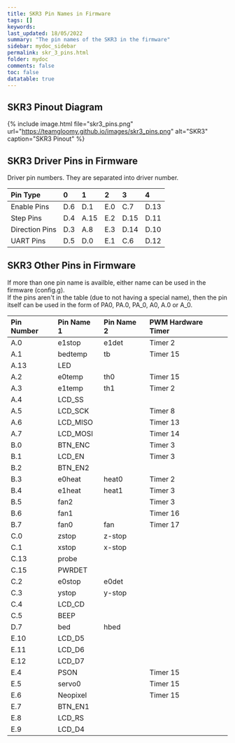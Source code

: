```yaml
---
title: SKR3 Pin Names in Firmware
tags: []
keywords: 
last_updated: 18/05/2022
summary: "The pin names of the SKR3 in the firmware"
sidebar: mydoc_sidebar
permalink: skr_3_pins.html
folder: mydoc
comments: false
toc: false
datatable: true
---
```


## SKR3 Pinout Diagram

{% include image.html file="skr3_pins.png" url="https://teamgloomy.github.io/images/skr3_pins.png" alt="SKR3" caption="SKR3 Pinout" %}

## SKR3 Driver Pins in Firmware

Driver pin numbers. They are separated into driver number.

<div class="datatable-begin"></div>

|Pin Type|0|1|2|3|4|
| :------------- |:-------------|:-------------|:-------------|:-------------|:-------------|
|Enable Pins|D.6|D.1|E.0|C.7|D.13|
|Step Pins|D.4|A.15|E.2|D.15|D.11|
|Direction Pins|D.3|A.8|E.3|D.14|D.10|
|UART Pins|D.5|D.0|E.1|C.6|D.12|

<div class="datatable-end"></div>

## SKR3 Other Pins in Firmware 

If more than one pin name is availble, either name can be used in the firmware (config.g).  
If the pins aren't in the table (due to not having a special name), then the pin itself can be used in the form of PA0, PA.0, PA_0, A0, A.0 or A_0.  

<div class="datatable-begin"></div>

|Pin Number|Pin Name 1|Pin Name 2|PWM Hardware Timer|
| :------------- |:-------------|:-------------|:-------------|
|A.0|e1stop|e1det|Timer 2|
|A.1|bedtemp|tb|Timer 15|
|A.13|LED|||
|A.2|e0temp|th0|Timer 15|
|A.3|e1temp|th1|Timer 2|
|A.4|LCD_SS|||
|A.5|LCD_SCK||Timer 8|
|A.6|LCD_MISO||Timer 13|
|A.7|LCD_MOSI||Timer 14|
|B.0|BTN_ENC||Timer 3|
|B.1|LCD_EN||Timer 3|
|B.2|BTN_EN2|||
|B.3|e0heat|heat0|Timer 2|
|B.4|e1heat|heat1|Timer 3|
|B.5|fan2||Timer 3|
|B.6|fan1||Timer 16|
|B.7|fan0|fan|Timer 17|
|C.0|zstop|z-stop||
|C.1|xstop|x-stop||
|C.13|probe|||
|C.15|PWRDET|||
|C.2|e0stop|e0det||
|C.3|ystop|y-stop||
|C.4|LCD_CD|||
|C.5|BEEP|||
|D.7|bed|hbed||
|E.10|LCD_D5|||
|E.11|LCD_D6|||
|E.12|LCD_D7|||
|E.4|PSON||Timer 15|
|E.5|servo0||Timer 15|
|E.6|Neopixel||Timer 15|
|E.7|BTN_EN1|||
|E.8|LCD_RS|||
|E.9|LCD_D4|||

<div class="datatable-end"></div>